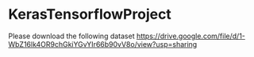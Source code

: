 # KerasTensorflowProject

Please download the following dataset
https://drive.google.com/file/d/1-WbZ16lk4OR9chGkiYGvYIr66b90vV8o/view?usp=sharing
